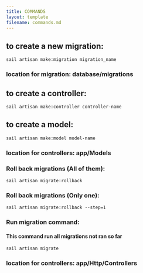 ```yaml
---
title: COMMANDS
layout: template
filename: commands.md
---
```


## to create a new migration:

```
sail artisan make:migration migration_name
```

### location for migration: database/migrations

## to create a controller:

```
sail artisan make:controller controller-name
```

## to create a model:

```
sail artisan make:model model-name
```
### location for controllers: app/Models

### Roll back migrations (All of them):
```
sail artisan migrate:rollback
```
### Roll back migrations (Only one):
```
sail artisan migrate:rollback --step=1
```

### Run migration command:
#### This command run all migrations not ran so far
```
sail artisan migrate
```

### location for controllers: app/Http/Controllers
